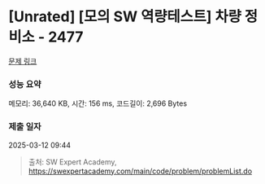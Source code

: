 # [Unrated] [모의 SW 역량테스트] 차량 정비소 - 2477 

[문제 링크](https://swexpertacademy.com/main/code/problem/problemDetail.do?contestProbId=AV6c6bgaIuoDFAXy) 

### 성능 요약

메모리: 36,640 KB, 시간: 156 ms, 코드길이: 2,696 Bytes

### 제출 일자

2025-03-12 09:44



> 출처: SW Expert Academy, https://swexpertacademy.com/main/code/problem/problemList.do